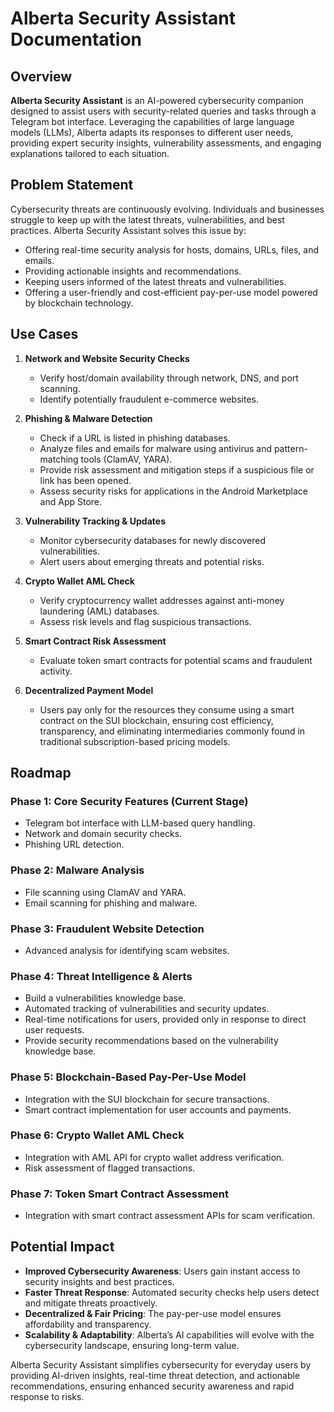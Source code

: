 # Alberta Security Assistant Documentation

## Overview

**Alberta Security Assistant** is an AI-powered cybersecurity companion designed to assist users with security-related queries and tasks through a Telegram bot interface. Leveraging the capabilities of large language models (LLMs), Alberta adapts its responses to different user needs, providing expert security insights, vulnerability assessments, and engaging explanations tailored to each situation.

## Problem Statement

Cybersecurity threats are continuously evolving. Individuals and businesses struggle to keep up with the latest threats, vulnerabilities, and best practices. Alberta Security Assistant solves this issue by:

- Offering real-time security analysis for hosts, domains, URLs, files, and emails.
- Providing actionable insights and recommendations.
- Keeping users informed of the latest threats and vulnerabilities.
- Offering a user-friendly and cost-efficient pay-per-use model powered by blockchain technology.

## Use Cases

1. **Network and Website Security Checks**
   - Verify host/domain availability through network, DNS, and port scanning.
   - Identify potentially fraudulent e-commerce websites.

2. **Phishing & Malware Detection**
   - Check if a URL is listed in phishing databases.
   - Analyze files and emails for malware using antivirus and pattern-matching tools (ClamAV, YARA).
   - Provide risk assessment and mitigation steps if a suspicious file or link has been opened.
   - Assess security risks for applications in the Android Marketplace and App Store.

3. **Vulnerability Tracking & Updates**
   - Monitor cybersecurity databases for newly discovered vulnerabilities.
   - Alert users about emerging threats and potential risks.

4. **Crypto Wallet AML Check**
   - Verify cryptocurrency wallet addresses against anti-money laundering (AML) databases.
   - Assess risk levels and flag suspicious transactions.

5. **Smart Contract Risk Assessment**
   - Evaluate token smart contracts for potential scams and fraudulent activity.

6. **Decentralized Payment Model**
   - Users pay only for the resources they consume using a smart contract on the SUI blockchain, ensuring cost efficiency, transparency, and eliminating intermediaries commonly found in traditional subscription-based pricing models.

## Roadmap

### Phase 1: Core Security Features (Current Stage)
- Telegram bot interface with LLM-based query handling.
- Network and domain security checks.
- Phishing URL detection.

### Phase 2: Malware Analysis
- File scanning using ClamAV and YARA.
- Email scanning for phishing and malware.

### Phase 3: Fraudulent Website Detection
- Advanced analysis for identifying scam websites.

### Phase 4: Threat Intelligence & Alerts
- Build a vulnerabilities knowledge base.
- Automated tracking of vulnerabilities and security updates.
- Real-time notifications for users, provided only in response to direct user requests.
- Provide security recommendations based on the vulnerability knowledge base.

### Phase 5: Blockchain-Based Pay-Per-Use Model
- Integration with the SUI blockchain for secure transactions.
- Smart contract implementation for user accounts and payments.

### Phase 6: Crypto Wallet AML Check
- Integration with AML API for crypto wallet address verification.
- Risk assessment of flagged transactions.

### Phase 7: Token Smart Contract Assessment
- Integration with smart contract assessment APIs for scam verification.

## Potential Impact

- **Improved Cybersecurity Awareness**: Users gain instant access to security insights and best practices.
- **Faster Threat Response**: Automated security checks help users detect and mitigate threats proactively.
- **Decentralized & Fair Pricing**: The pay-per-use model ensures affordability and transparency.
- **Scalability & Adaptability**: Alberta’s AI capabilities will evolve with the cybersecurity landscape, ensuring long-term value.

Alberta Security Assistant simplifies cybersecurity for everyday users by providing AI-driven insights, real-time threat detection, and actionable recommendations, ensuring enhanced security awareness and rapid response to risks.

